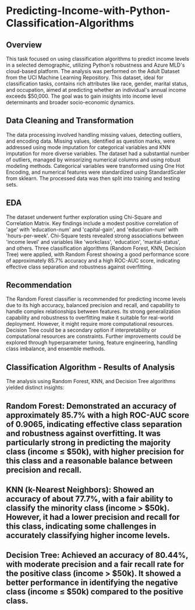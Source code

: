 # Predicting-Income-with-Python-Classification-Algorithms
 
## Overview
This task focused on using classification algorithms to predict income levels in a selected demographic, utilizing Python's robustness and Azure MLD's cloud-based platform. The analysis was performed on the Adult Dataset from the UCI Machine Learning Repository. This dataset, ideal for classification tasks, contains rich attributes like race, gender, marital status, and occupation, aimed at predicting whether an individual's annual income exceeds $50,000. The goal was to gain insights into income level determinants and broader socio-economic dynamics.

## Data Cleaning and Transformation
The data processing involved handling missing values, detecting outliers, and encoding data. Missing values, identified as question marks, were addressed using mode imputation for categorical variables and KNN imputation for more diverse variables. The dataset had a substantial number of outliers, managed by winsorizing numerical columns and using robust modeling methods. Categorical variables were transformed using One Hot Encoding, and numerical features were standardized using StandardScaler from sklearn. The processed data was then split into training and testing sets.

## EDA
The dataset underwent further exploration using Chi-Square and Correlation Matrix. Key findings include a modest positive correlation of 'age' with 'education-num' and 'capital-gain', and 'education-num' with 'hours-per-week'. Chi-Square tests revealed strong associations between 'income level' and variables like 'workclass', 'education', 'marital-status', and others. Three classification algorithms (Random Forest, KNN, Decision Tree) were applied, with Random Forest showing a good performance score of approximately 85.7% accuracy and a high ROC-AUC score, indicating effective class separation and robustness against overfitting.

## Recommendation
The Random Forest classifier is recommended for predicting income levels due to its high accuracy, balanced precision and recall, and capability to handle complex relationships between features. Its strong generalization capability and robustness to overfitting make it suitable for real-world deployment. However, it might require more computational resources. Decision Tree could be a secondary option if interpretability or computational resources are constraints. Further improvements could be explored through hyperparameter tuning, feature engineering, handling class imbalance, and ensemble methods.

## Classification Algorithm - Results of Analysis
The analysis using Random Forest, KNN, and Decision Tree algorithms yielded distinct insights:

## Random Forest: Demonstrated an accuracy of approximately 85.7% with a high ROC-AUC score of 0.9065, indicating effective class separation and robustness against overfitting. It was particularly strong in predicting the majority class (income ≤ $50k), with higher precision for this class and a reasonable balance between precision and recall.

## KNN (k-Nearest Neighbors): Showed an accuracy of about 77.7%, with a fair ability to classify the minority class (income > $50k). However, it had a lower precision and recall for this class, indicating some challenges in accurately classifying higher income levels.

## Decision Tree: Achieved an accuracy of 80.44%, with moderate precision and a fair recall rate for the positive class (income > $50k). It showed a better performance in identifying the negative class (income ≤ $50k) compared to the positive class.
